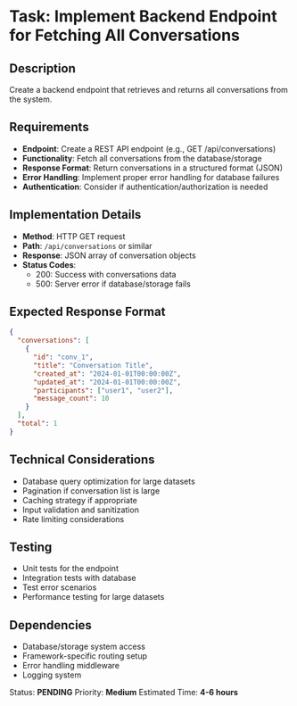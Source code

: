 # Task: Implement Backend Endpoint for Fetching All Conversations

## Description
Create a backend endpoint that retrieves and returns all conversations from the system.

## Requirements
- **Endpoint**: Create a REST API endpoint (e.g., GET /api/conversations)
- **Functionality**: Fetch all conversations from the database/storage
- **Response Format**: Return conversations in a structured format (JSON)
- **Error Handling**: Implement proper error handling for database failures
- **Authentication**: Consider if authentication/authorization is needed

## Implementation Details
- **Method**: HTTP GET request
- **Path**: `/api/conversations` or similar
- **Response**: JSON array of conversation objects
- **Status Codes**: 
  - 200: Success with conversations data
  - 500: Server error if database/storage fails

## Expected Response Format
```json
{
  "conversations": [
    {
      "id": "conv_1",
      "title": "Conversation Title",
      "created_at": "2024-01-01T00:00:00Z",
      "updated_at": "2024-01-01T00:00:00Z",
      "participants": ["user1", "user2"],
      "message_count": 10
    }
  ],
  "total": 1
}
```

## Technical Considerations
- Database query optimization for large datasets
- Pagination if conversation list is large
- Caching strategy if appropriate
- Input validation and sanitization
- Rate limiting considerations

## Testing
- Unit tests for the endpoint
- Integration tests with database
- Test error scenarios
- Performance testing for large datasets

## Dependencies
- Database/storage system access
- Framework-specific routing setup
- Error handling middleware
- Logging system

Status: **PENDING**
Priority: **Medium**
Estimated Time: **4-6 hours**